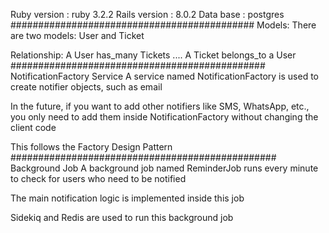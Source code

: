 Ruby version : ruby 3.2.2
Rails version : 8.0.2
Data base : postgres
############################################
Models: There are two models: User and Ticket

Relationship:
A User has_many Tickets ....
A Ticket belongs_to a User
##############################################
NotificationFactory Service
A service named NotificationFactory is used to create notifier objects, such as email

In the future, if you want to add other notifiers like SMS, WhatsApp, etc., you only need to add them inside NotificationFactory without changing the client code

This follows the Factory Design Pattern
################################################
Background Job
A background job named ReminderJob runs every minute to check for users who need to be notified

The main notification logic is implemented inside this job

Sidekiq and Redis are used to run this background job

